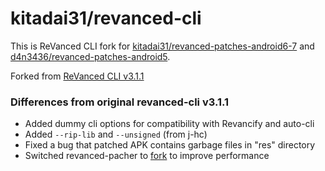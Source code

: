 # kitadai31/revanced-cli

This is ReVanced CLI fork for [kitadai31/revanced-patches-android6-7](https://github.com/kitadai31/revanced-patches-android6-7) and [d4n3436/revanced-patches-android5](https://github.com/d4n3436/revanced-patches-android5).

Forked from [ReVanced CLI v3.1.1](https://github.com/ReVanced/revanced-cli/releases/tag/v3.1.1)

### Differences from original revanced-cli v3.1.1

- Added dummy cli options for compatibility with Revancify and auto-cli
- Added `--rip-lib` and `--unsigned` (from j-hc)
- Fixed a bug that patched APK contains garbage files in "res" directory
- Switched revanced-pacher to [fork](https://github.com/kitadai31/revanced-patcher) to improve performance
